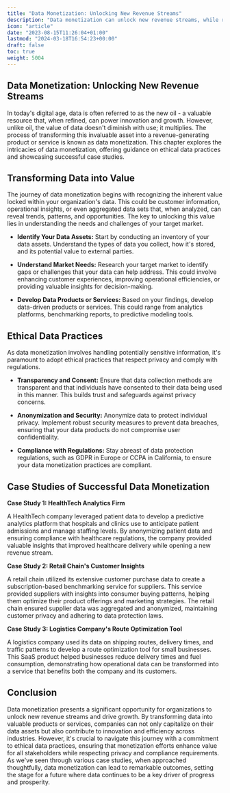 ```yaml
---
title: "Data Monetization: Unlocking New Revenue Streams"
description: "Data monetization can unlock new revenue streams, while respecting ethical practices. Read case studies of success in transforming data into value."
icon: "article"
date: "2023-08-15T11:26:04+01:00"
lastmod: "2024-03-18T16:54:23+00:00"
draft: false
toc: true
weight: 5004
---
```


## Data Monetization: Unlocking New Revenue Streams

In today's digital age, data is often referred to as the new oil - a valuable resource that, when refined, can power innovation and growth. However, unlike oil, the value of data doesn't diminish with use; it multiplies. The process of transforming this invaluable asset into a revenue-generating product or service is known as data monetization. This chapter explores the intricacies of data monetization, offering guidance on ethical data practices and showcasing successful case studies.

## Transforming Data into Value

The journey of data monetization begins with recognizing the inherent value locked within your organization's data. This could be customer information, operational insights, or even aggregated data sets that, when analyzed, can reveal trends, patterns, and opportunities. The key to unlocking this value lies in understanding the needs and challenges of your target market. 

- **Identify Your Data Assets:** Start by conducting an inventory of your data assets. Understand the types of data you collect, how it's stored, and its potential value to external parties.
  
- **Understand Market Needs:** Research your target market to identify gaps or challenges that your data can help address. This could involve enhancing customer experiences, improving operational efficiencies, or providing valuable insights for decision-making.

- **Develop Data Products or Services:** Based on your findings, develop data-driven products or services. This could range from analytics platforms, benchmarking reports, to predictive modeling tools.

## Ethical Data Practices

As data monetization involves handling potentially sensitive information, it's paramount to adopt ethical practices that respect privacy and comply with regulations. 

- **Transparency and Consent:** Ensure that data collection methods are transparent and that individuals have consented to their data being used in this manner. This builds trust and safeguards against privacy concerns.
  
- **Anonymization and Security:** Anonymize data to protect individual privacy. Implement robust security measures to prevent data breaches, ensuring that your data products do not compromise user confidentiality.

- **Compliance with Regulations:** Stay abreast of data protection regulations, such as GDPR in Europe or CCPA in California, to ensure your data monetization practices are compliant.

## Case Studies of Successful Data Monetization

**Case Study 1: HealthTech Analytics Firm**

A HealthTech company leveraged patient data to develop a predictive analytics platform that hospitals and clinics use to anticipate patient admissions and manage staffing levels. By anonymizing patient data and ensuring compliance with healthcare regulations, the company provided valuable insights that improved healthcare delivery while opening a new revenue stream.

**Case Study 2: Retail Chain's Customer Insights**

A retail chain utilized its extensive customer purchase data to create a subscription-based benchmarking service for suppliers. This service provided suppliers with insights into consumer buying patterns, helping them optimize their product offerings and marketing strategies. The retail chain ensured supplier data was aggregated and anonymized, maintaining customer privacy and adhering to data protection laws.

**Case Study 3: Logistics Company's Route Optimization Tool**

A logistics company used its data on shipping routes, delivery times, and traffic patterns to develop a route optimization tool for small businesses. This SaaS product helped businesses reduce delivery times and fuel consumption, demonstrating how operational data can be transformed into a service that benefits both the company and its customers.

## Conclusion

Data monetization presents a significant opportunity for organizations to unlock new revenue streams and drive growth. By transforming data into valuable products or services, companies can not only capitalize on their data assets but also contribute to innovation and efficiency across industries. However, it's crucial to navigate this journey with a commitment to ethical data practices, ensuring that monetization efforts enhance value for all stakeholders while respecting privacy and compliance requirements. As we've seen through various case studies, when approached thoughtfully, data monetization can lead to remarkable outcomes, setting the stage for a future where data continues to be a key driver of progress and prosperity.